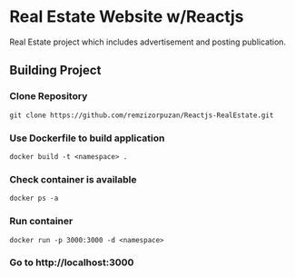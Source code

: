# Real Estate Website w/Reactjs

Real Estate project which includes advertisement and posting publication.

## Building Project

### Clone Repository

`git clone https://github.com/remzizorpuzan/Reactjs-RealEstate.git`

### Use Dockerfile to build application

`docker build -t <namespace> .`

### Check container is available

`docker ps -a`

### Run container

`docker run -p 3000:3000 -d <namespace>`

### Go to http://localhost:3000
